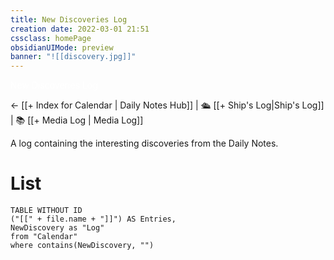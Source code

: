 ```yaml
---
title: New Discoveries Log
creation date: 2022-03-01 21:51 
cssclass: homePage
obsidianUIMode: preview
banner: "![[discovery.jpg]]"
---
```

<div class="title" style="color:#fff">New Discoveries Log</div>

<- [[+ Index for Calendar | Daily Notes Hub]] | 🛳️ [[+ Ship's Log|Ship's Log]] | 📚 [[+ Media Log | Media Log]]

A log containing the interesting discoveries from the Daily Notes.

# List

```dataview
TABLE WITHOUT ID 
("[[" + file.name + "]]") AS Entries,
NewDiscovery as "Log"
from "Calendar"
where contains(NewDiscovery, "")
```
